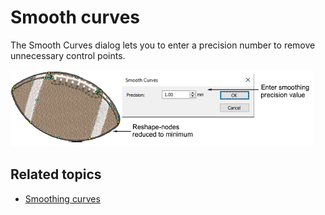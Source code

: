 # Smooth curves

The Smooth Curves dialog lets you to enter a precision number to remove unnecessary control points.

![summary_-_create00169.png](assets/summary_-_create00169.png)

## Related topics

- [Smoothing curves](../../Automatic/vectors/Smoothing_curves)
